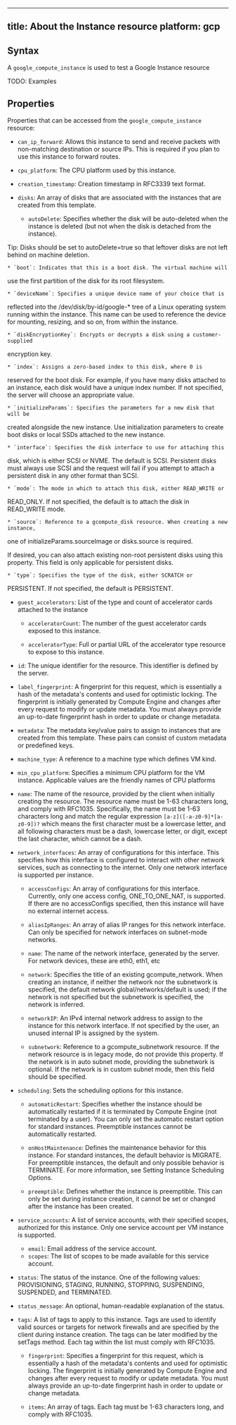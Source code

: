 <!--
  ----------------------------------------------------------------------------

      ***     AUTO GENERATED CODE    ***    AUTO GENERATED CODE     ***

  ----------------------------------------------------------------------------

      This file is automatically generated by Magic Modules and manual
      changes will be clobbered when the file is regenerated.

      Please read more about how to change this file in README.md and
      CONTRIBUTING.md located at the root of this package.

  ----------------------------------------------------------------------------
-->

---
title: About the Instance resource
platform: gcp
---

## Syntax
A `google_compute_instance` is used to test a Google Instance resource

TODO: Examples

## Properties
Properties that can be accessed from the `google_compute_instance` resource:
  * `can_ip_forward`: Allows this instance to send and receive packets with non-matching
destination or source IPs. This is required if you plan to use this
instance to forward routes.

  * `cpu_platform`: The CPU platform used by this instance.
  * `creation_timestamp`: Creation timestamp in RFC3339 text format.
  * `disks`: An array of disks that are associated with the instances that are
created from this template.

    * `autoDelete`: Specifies whether the disk will be auto-deleted when the
instance is deleted (but not when the disk is detached from
the instance).

Tip: Disks should be set to autoDelete=true
so that leftover disks are not left behind on machine
deletion.

    * `boot`: Indicates that this is a boot disk. The virtual machine will
use the first partition of the disk for its root filesystem.

    * `deviceName`: Specifies a unique device name of your choice that is
reflected into the /dev/disk/by-id/google-* tree of a Linux
operating system running within the instance. This name can
be used to reference the device for mounting, resizing, and
so on, from within the instance.

    * `diskEncryptionKey`: Encrypts or decrypts a disk using a customer-supplied
encryption key.

    * `index`: Assigns a zero-based index to this disk, where 0 is
reserved for the boot disk. For example, if you have many
disks attached to an instance, each disk would have a
unique index number. If not specified, the server will
choose an appropriate value.

    * `initializeParams`: Specifies the parameters for a new disk that will be
created alongside the new instance. Use initialization
parameters to create boot disks or local SSDs attached to
the new instance.

    * `interface`: Specifies the disk interface to use for attaching this
disk, which is either SCSI or NVME. The default is SCSI.
Persistent disks must always use SCSI and the request will
fail if you attempt to attach a persistent disk in any
other format than SCSI.

    * `mode`: The mode in which to attach this disk, either READ_WRITE or
READ_ONLY. If not specified, the default is to attach the
disk in READ_WRITE mode.

    * `source`: Reference to a gcompute_disk resource. When creating a new instance,
one of initializeParams.sourceImage or disks.source is required.

If desired, you can also attach existing non-root
persistent disks using this property. This field is only
applicable for persistent disks.

    * `type`: Specifies the type of the disk, either SCRATCH or
PERSISTENT. If not specified, the default is PERSISTENT.
  * `guest_accelerators`: List of the type and count of accelerator cards attached to the
instance

    * `acceleratorCount`: The number of the guest accelerator cards exposed to this
instance.

    * `acceleratorType`: Full or partial URL of the accelerator type resource to expose
to this instance.
  * `id`: The unique identifier for the resource. This identifier is defined by
the server.

  * `label_fingerprint`: A fingerprint for this request, which is essentially a hash of the
metadata's contents and used for optimistic locking. The fingerprint
is initially generated by Compute Engine and changes after every
request to modify or update metadata. You must always provide an
up-to-date fingerprint hash in order to update or change metadata.

  * `metadata`: The metadata key/value pairs to assign to instances that are
created from this template. These pairs can consist of custom
metadata or predefined keys.

  * `machine_type`: A reference to a machine type which defines VM kind.
  * `min_cpu_platform`: Specifies a minimum CPU platform for the VM instance. Applicable
values are the friendly names of CPU platforms

  * `name`: The name of the resource, provided by the client when initially
creating the resource. The resource name must be 1-63 characters long,
and comply with RFC1035. Specifically, the name must be 1-63
characters long and match the regular expression
`[a-z]([-a-z0-9]*[a-z0-9])?` which means the first character must be a
lowercase letter, and all following characters must be a dash,
lowercase letter, or digit, except the last character, which cannot
be a dash.

  * `network_interfaces`: An array of configurations for this interface. This specifies
how this interface is configured to interact with other
network services, such as connecting to the internet. Only
one network interface is supported per instance.

    * `accessConfigs`: An array of configurations for this interface. Currently, only
one access config, ONE_TO_ONE_NAT, is supported. If there are no
accessConfigs specified, then this instance will have no
external internet access.

    * `aliasIpRanges`: An array of alias IP ranges for this network interface. Can
only be specified for network interfaces on subnet-mode
networks.

    * `name`: The name of the network interface, generated by the
server. For network devices, these are eth0, eth1, etc

    * `network`: Specifies the title of an existing gcompute_network.  When creating
an instance, if neither the network nor the subnetwork is specified,
the default network global/networks/default is used; if the network
is not specified but the subnetwork is specified, the network is
inferred.

    * `networkIP`: An IPv4 internal network address to assign to the
instance for this network interface. If not specified
by the user, an unused internal IP is assigned by the
system.

    * `subnetwork`: Reference to a gcompute_subnetwork resource.
If the network resource is in legacy mode, do not
provide this property.  If the network is in auto
subnet mode, providing the subnetwork is optional. If
the network is in custom subnet mode, then this field
should be specified.
  * `scheduling`: Sets the scheduling options for this instance.
    * `automaticRestart`: Specifies whether the instance should be automatically restarted
if it is terminated by Compute Engine (not terminated by a user).
You can only set the automatic restart option for standard
instances. Preemptible instances cannot be automatically
restarted.

    * `onHostMaintenance`: Defines the maintenance behavior for this instance. For standard
instances, the default behavior is MIGRATE. For preemptible
instances, the default and only possible behavior is TERMINATE.
For more information, see Setting Instance Scheduling Options.

    * `preemptible`: Defines whether the instance is preemptible. This can only be set
during instance creation, it cannot be set or changed after the
instance has been created.
  * `service_accounts`: A list of service accounts, with their specified scopes, authorized
for this instance. Only one service account per VM instance is
supported.

    * `email`: Email address of the service account.
    * `scopes`: The list of scopes to be made available for this service
account.
  * `status`: The status of the instance. One of the following values:
PROVISIONING, STAGING, RUNNING, STOPPING, SUSPENDING, SUSPENDED,
and TERMINATED.

  * `status_message`: An optional, human-readable explanation of the status.
  * `tags`: A list of tags to apply to this instance. Tags are used to identify
valid sources or targets for network firewalls and are specified by
the client during instance creation. The tags can be later modified
by the setTags method. Each tag within the list must comply with
RFC1035.

    * `fingerprint`: Specifies a fingerprint for this request, which is essentially a
hash of the metadata's contents and used for optimistic locking.
The fingerprint is initially generated by Compute Engine and
changes after every request to modify or update metadata. You
must always provide an up-to-date fingerprint hash in order to
update or change metadata.

    * `items`: An array of tags. Each tag must be 1-63 characters long, and
comply with RFC1035.
